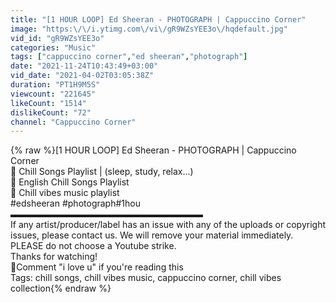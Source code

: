 ```yaml
---
title: "[1 HOUR LOOP] Ed Sheeran - PHOTOGRAPH | Cappuccino Corner"
image: "https:\/\/i.ytimg.com\/vi\/gR9WZsYEE3o\/hqdefault.jpg"
vid_id: "gR9WZsYEE3o"
categories: "Music"
tags: ["cappuccino corner","ed sheeran","photograph"]
date: "2021-11-24T10:43:49+03:00"
vid_date: "2021-04-02T03:05:38Z"
duration: "PT1H9M5S"
viewcount: "221645"
likeCount: "1514"
dislikeCount: "72"
channel: "Cappuccino Corner"
---
```

{% raw %}[1 HOUR LOOP] Ed Sheeran - PHOTOGRAPH | Cappuccino Corner<br />🎵 Chill Songs Playlist | (sleep, study, relax...)<br />🎵 English Chill Songs Playlist<br />🎵 Chill vibes music playlist<br />#edsheeran​ #photograph​ #1hou<br />▬▬▬▬▬▬▬▬▬▬▬▬▬▬▬▬▬▬▬▬▬▬<br />If any artist/producer/label has an issue with any of the uploads or copyright issues, please contact us. We will remove your material immediately. PLEASE do not choose a Youtube strike.<br />Thanks for watching!<br />💖Comment &quot;i love u&quot; if you're reading this<br />Tags: chill songs, chill vibes music, cappuccino corner, chill vibes collection{% endraw %}
